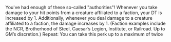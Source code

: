 You've had enough of these so-called "authorities"! Whenever you take damage to your hit points from a creature affiliated to a faction, your DT is increased by 1. Additionally, whenever you deal damage to a creature affiliated to a faction, the damage increases by 1. (Faction examples include the NCR, Brotherhood of Steel, Caesar’s Legion, Institute, or Railroad. Up to GM’s discretion.) Repeat: You can take this perk up to a maximum of twice
